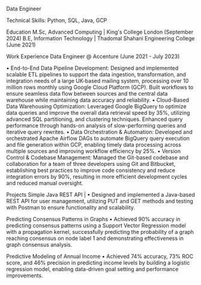 Data Engineer

Technical Skills: Python, SQL, Java, GCP

Education
M.Sc, Advanced Computing | King's College London (September 2024)
B.E, Information Technology | Thadomal Shahani Engineering College (June 2021)

Work Experience
Data Engineer @ Accenture (June 2021 - July 2023)

•	End-to-End Data Pipeline Development: Designed and implemented scalable ETL pipelines to support the data ingestion, transformation, and integration needs of a large UK-based mailing system, processing over 10 million rows monthly using Google Cloud Platform (GCP). Built workflows to ensure seamless data flow between sources and the central data warehouse while maintaining data accuracy and reliability.
•	Cloud-Based Data Warehousing Optimization: Leveraged Google BigQuery to optimize data queries and improve the overall data retrieval speed by 35%, utilizing advanced SQL partitioning, and clustering techniques. Enhanced query performance through hands-on analysis of slow-performing queries and iterative query rewrites.
•	Data Orchestration & Automation: Developed and orchestrated Apache Airflow DAGs to automate BigQuery query execution and file generation within GCP, enabling timely data processing across multiple sources and improving workflow efficiency by 25%.
•	Version Control & Codebase Management: Managed the Git-based codebase and collaboration for a team of three developers using Git and Bitbucket, establishing best practices to improve code consistency and reduce integration errors by 90%, resulting in more efficient development cycles and reduced manual oversight.

Projects
Simple Java REST API | 
•	Designed and implemented a Java-based REST API for user management, utilizing PUT and GET methods and testing with Postman to ensure functionality and scalability.

Predicting Consensus Patterns in Graphs 
•	Achieved 90% accuracy in predicting consensus patterns using a Support Vector Regression model with a propagation kernel, successfully predicting the probability of a graph reaching consensus on node label 1 and demonstrating effectiveness in graph consensus analysis.

Predictive Modeling of Annual Income
•	Achieved 74% accuracy, 73% ROC score, and 46% precision in predicting income levels by building a logistic regression model, enabling data-driven goal setting and performance improvements.
